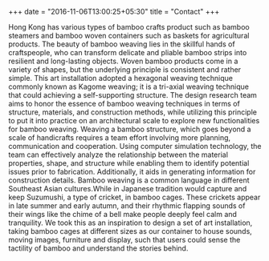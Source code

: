 +++
date = "2016-11-06T13:00:25+05:30"
title = "Contact"
+++

Hong Kong has various types of bamboo crafts product such as bamboo steamers and bamboo woven containers such as baskets for agricultural products. The beauty of bamboo weaving lies in the skillful hands of craftspeople, who can transform delicate and pliable bamboo strips into resilient and long-lasting objects. Woven bamboo products come in a variety of shapes, but the underlying principle is consistent and rather simple. This art installation adopted a hexagonal weaving technique commonly known as Kagome weaving; it is a tri-axial weaving technique that could achieving a self-supporting structure. The design research team aims to honor the essence of bamboo weaving techniques in terms of structure, materials, and construction methods, while utilizing this principle to put it into practice on an architectural scale to explore new functionalities for bamboo weaving. Weaving a bamboo structure, which goes beyond a scale of handicrafts requires a team effort involving more planning, communication and cooperation. Using computer simulation technology, the team can effectively analyze the relationship between the material properties, shape, and structure while enabling them to identify potential issues prior to fabrication. Additionally, it aids in generating information for construction details. Bamboo weaving is a common language in different Southeast Asian cultures.While in Japanese tradition would capture and keep Suzumushi, a type of cricket, in bamboo cages. These crickets appear in late summer and early autumn, and their rhythmic flapping sounds of their wings like the chime of a bell make people deeply feel calm and tranquility. We took this as an inspiration to design a set of art installation, taking bamboo cages at different sizes as our container to house sounds, moving images, furniture and display, such that users could sense the tactility of bamboo and understand the stories behind.
